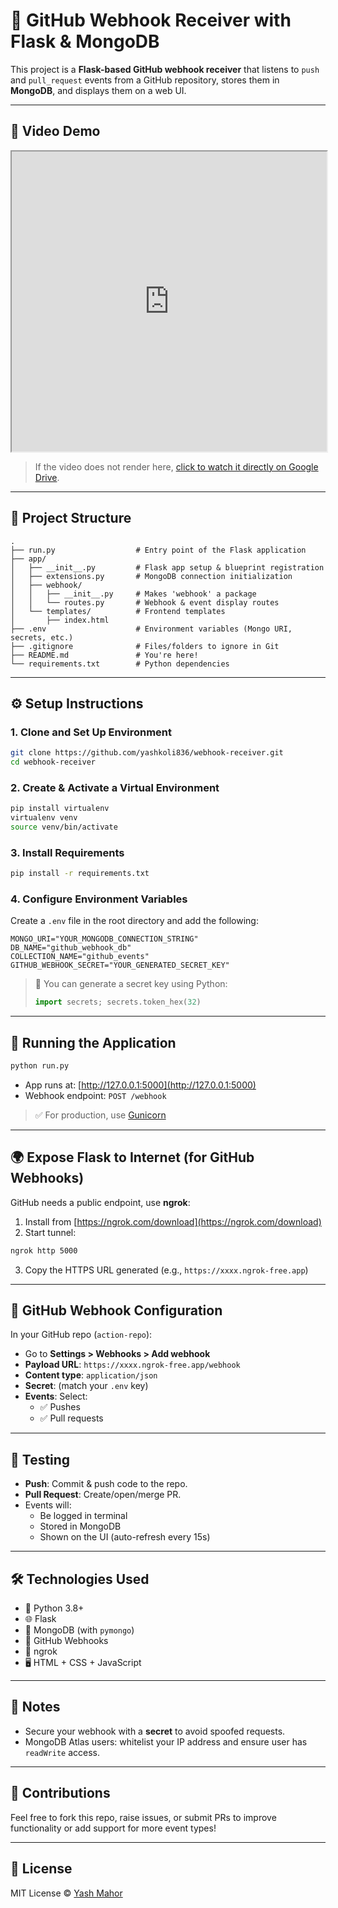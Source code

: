 # 🔗 GitHub Webhook Receiver with Flask & MongoDB

This project is a **Flask-based GitHub webhook receiver** that listens to `push` and `pull_request` events from a GitHub repository, stores them in **MongoDB**, and displays them on a web UI.

---

## 🎥 Video Demo

<iframe src="https://drive.google.com/file/d/1rl3IAEm-cBr30y5aQ1jnfrU42fAMRsz6/preview" width="100%" height="480" allow="autoplay"></iframe>

> If the video does not render here, [click to watch it directly on Google Drive](https://drive.google.com/file/d/1rl3IAEm-cBr30y5aQ1jnfrU42fAMRsz6/view?usp=sharing).

---

## 📁 Project Structure

```
.
├── run.py                  # Entry point of the Flask application
├── app/
│   ├── __init__.py         # Flask app setup & blueprint registration
│   ├── extensions.py       # MongoDB connection initialization
│   ├── webhook/
│   │   ├── __init__.py     # Makes 'webhook' a package
│   │   └── routes.py       # Webhook & event display routes
│   └── templates/          # Frontend templates
│       ├── index.html
├── .env                    # Environment variables (Mongo URI, secrets, etc.)
├── .gitignore              # Files/folders to ignore in Git
├── README.md               # You're here!
└── requirements.txt        # Python dependencies
```

---

## ⚙️ Setup Instructions

### 1. Clone and Set Up Environment

```bash
git clone https://github.com/yashkoli836/webhook-receiver.git
cd webhook-receiver
```

### 2. Create & Activate a Virtual Environment

```bash
pip install virtualenv
virtualenv venv
source venv/bin/activate
```

### 3. Install Requirements

```bash
pip install -r requirements.txt
```

### 4. Configure Environment Variables

Create a `.env` file in the root directory and add the following:

```env
MONGO_URI="YOUR_MONGODB_CONNECTION_STRING"
DB_NAME="github_webhook_db"
COLLECTION_NAME="github_events"
GITHUB_WEBHOOK_SECRET="YOUR_GENERATED_SECRET_KEY"
```

> 🔐 You can generate a secret key using Python:
> ```python
> import secrets; secrets.token_hex(32)
> ```

---

## 🚀 Running the Application

```bash
python run.py
```

- App runs at: [http://127.0.0.1:5000](http://127.0.0.1:5000)
- Webhook endpoint: `POST /webhook`

> ✅ For production, use [Gunicorn](https://gunicorn.org/)

---

## 🌍 Expose Flask to Internet (for GitHub Webhooks)

GitHub needs a public endpoint, use **ngrok**:

1. Install from [https://ngrok.com/download](https://ngrok.com/download)
2. Start tunnel:

```bash
ngrok http 5000
```

3. Copy the HTTPS URL generated (e.g., `https://xxxx.ngrok-free.app`)

---

## 🔧 GitHub Webhook Configuration

In your GitHub repo (`action-repo`):

- Go to **Settings > Webhooks > Add webhook**
- **Payload URL**: `https://xxxx.ngrok-free.app/webhook`
- **Content type**: `application/json`
- **Secret**: (match your `.env` key)
- **Events**: Select:
  - ✅ Pushes
  - ✅ Pull requests

---

## 🧪 Testing

- **Push**: Commit & push code to the repo.
- **Pull Request**: Create/open/merge PR.
- Events will:
  - Be logged in terminal
  - Stored in MongoDB
  - Shown on the UI (auto-refresh every 15s)

---

## 🛠️ Technologies Used

- 🐍 Python 3.8+
- 🌐 Flask
- 🍃 MongoDB (with `pymongo`)
- 📡 GitHub Webhooks
- 🧪 ngrok
- 🖥️ HTML + CSS + JavaScript

---

## 📌 Notes

- Secure your webhook with a **secret** to avoid spoofed requests.
- MongoDB Atlas users: whitelist your IP address and ensure user has `readWrite` access.

---

## 🤝 Contributions

Feel free to fork this repo, raise issues, or submit PRs to improve functionality or add support for more event types!

---

## 📝 License

MIT License © [Yash Mahor](https://github.com/yashkoli836)
